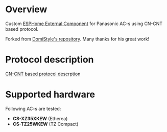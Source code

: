 # Overview

Custom [ESPHome External Component](https://esphome.io/components/external_components) for Panasonic AC-s using CN-CNT based protocol.

Forked from [DomiStyle's repository](https://github.com/DomiStyle/esphome-panasonic-ac). Many thanks for his great work!

# Protocol description

[CN-CNT based protocol descrption](https://github.com/dbiro/esphome-panasonic-ac/blob/master/protocol/cn_cnt_protocol_descrption.md)

# Supported hardware

Following AC-s are tested:
- **CS-XZ35XKEW** (Etherea)
- **CS-TZ25WKEW** (TZ Compact)
